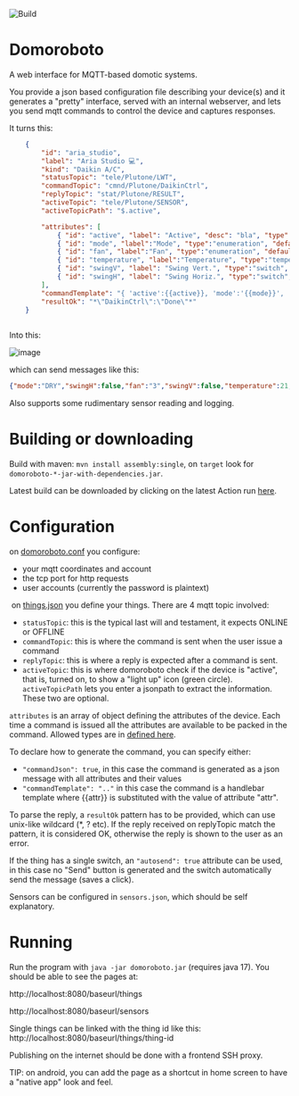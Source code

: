 ![Build](https://github.com/msx80/domoroboto/workflows/Java%20CI%20with%20Maven/badge.svg)

# Domoroboto
A web interface for MQTT-based domotic systems.

You provide a json based configuration file describing your device(s) and it generates a "pretty" interface, served with an internal webserver, and lets you send mqtt commands to control the device and captures responses.

It turns this:

```json
	{
		"id": "aria_studio",
		"label": "Aria Studio 💻",
		"kind": "Daikin A/C",
		"statusTopic": "tele/Plutone/LWT",
		"commandTopic": "cmnd/Plutone/DaikinCtrl",
		"replyTopic": "stat/Plutone/RESULT",
		"activeTopic": "tele/Plutone/SENSOR",
		"activeTopicPath": "$.active",

		"attributes": [
			{ "id": "active", "label": "Active", "desc": "bla", "type":"switch", "defaultValue":false },
			{ "id": "mode", "label":"Mode", "type":"enumeration", "defaultValue":"COOL", "possibleValues": ["FAN", "COOL", "HEAT", "DRY", "AUTO"] },
			{ "id": "fan", "label":"Fan", "type":"enumeration", "defaultValue":"1", "possibleValues": ["1", "2", "3", "4", "5", "NIGHT", "AUTO"] },
			{ "id": "temperature", "label":"Temperature", "type":"temperature", "defaultValue":21, "minValue": 18, "maxValue":30  },
			{ "id": "swingV", "label": "Swing Vert.", "type":"switch", "defaultValue": false },
			{ "id": "swingH", "label": "Swing Horiz.", "type":"switch", "defaultValue": false }
		],
		"commandTemplate": "{ 'active':{{active}}, 'mode':'{{mode}}', 'fan':'{{fan}}', 'temperature':{{temperature}}, 'swingH':false, 'swingV':false }",
		"resultOk": "*\"DaikinCtrl\":\"Done\"*"
	}
	
```
Into this:

![image](https://user-images.githubusercontent.com/2278103/195146528-cbbdd9e2-0c67-41e9-91e0-6414a3fd4133.png)

which can send messages like this:

```json
{"mode":"DRY","swingH":false,"fan":"3","swingV":false,"temperature":21,"active":false}
```

Also supports some rudimentary sensor reading and logging.

# Building or downloading

Build with maven: `mvn install assembly:single`, on `target` look for `domoroboto-*-jar-with-dependencies.jar`.

Latest build can be downloaded by clicking on the latest Action run [here](https://github.com/msx80/domoroboto/actions).

# Configuration

on [domoroboto.conf](blob/main/domoroboto.conf) you configure:
- your mqtt coordinates and account
- the tcp port for http requests
- user accounts (currently the password is plaintext)

​
on [things.json](things.json) you define your things. There are 4 mqtt topic involved:

- `statusTopic`: this is the typical last will and testament, it expects ONLINE or OFFLINE
- `commandTopic`: this is where the command is sent when the user issue a command
- `replyTopic`: this is where a reply is expected after a command is sent.
- `activeTopic`: this is where domoroboto check if the device is "active", that is, turned on, to show a "light up" icon (green circle). `activeTopicPath` lets you enter a jsonpath to extract the information. These two are optional.

`attributes` is an array of object defining the attributes of the device. Each time a command is issued all the attributes are available to be packed in the command. Allowed types are in [defined here](src/main/java/com/github/msx80/domoroboto/model/Type.java).

To declare how to generate the command, you can specify either:
- `"commandJson": true`, in this case the command is generated as a json message with all attributes and their values
- `"commandTemplate": ".."` in this case the command is a handlebar template where {{attr}} is substituted with the value of attribute "attr".

To parse the reply, a `resultOk` pattern has to be provided, which can use unix-like wildcard (*, ? etc). If the reply received on replyTopic match the pattern, it is considered OK, otherwise the reply is shown to the user as an error.

If the thing has a single switch, an `"autosend": true` attribute can be used, in this case no "Send" button is generated and the switch automatically send the message (saves a click).

Sensors can be configured in `sensors.json`, which should be self explanatory.

# Running

Run the program with `java -jar domoroboto.jar` (requires java 17). You should be able to see the pages at:

http://localhost:8080/baseurl/things

http://localhost:8080/baseurl/sensors

Single things can be linked with the thing id like this: http://localhost:8080/baseurl/things/thing-id

Publishing on the internet should be done with a frontend SSH proxy.

TIP: on android, you can add the page as a shortcut in home screen to have a "native app" look and feel.

